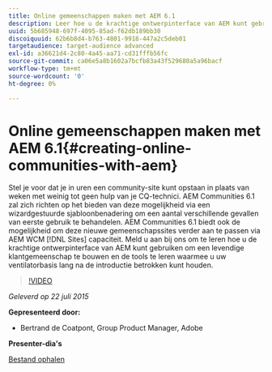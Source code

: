 ```yaml
---
title: Online gemeenschappen maken met AEM 6.1
description: Leer hoe u de krachtige ontwerpinterface van AEM kunt gebruiken om een levendige klantencommunity te maken en de tools kunt leren om uw ventilatorbasis lang na de introductie in gebruik te houden.
uuid: 5b685948-697f-4095-85ad-f62db189bb30
discoiquuid: 62b6b8d4-b763-4801-9918-447a2c5deb01
targetaudience: target-audience advanced
exl-id: a36621d4-2c80-4a45-aa71-cd31fffb56fc
source-git-commit: ca06e5a8b1602a7bcfb83a43f529680a5a96bacf
workflow-type: tm+mt
source-wordcount: '0'
ht-degree: 0%

---
```


# Online gemeenschappen maken met AEM 6.1{#creating-online-communities-with-aem}

Stel je voor dat je in uren een community-site kunt opstaan in plaats van weken met weinig tot geen hulp van je CQ-technici. AEM Communities 6.1 zal zich richten op het bieden van deze mogelijkheid via een wizardgestuurde sjabloonbenadering om een aantal verschillende gevallen van eerste gebruik te behandelen. AEM Communities 6.1 biedt ook de mogelijkheid om deze nieuwe gemeenschapssites verder aan te passen via AEM WCM [!DNL Sites] capaciteit. Meld u aan bij ons om te leren hoe u de krachtige ontwerpinterface van AEM kunt gebruiken om een levendige klantgemeenschap te bouwen en de tools te leren waarmee u uw ventilatorbasis lang na de introductie betrokken kunt houden.

>[!VIDEO](https://video.tv.adobe.com/v/19381/?quality=9)

*Geleverd op 22 juli 2015*

**Gepresenteerd door:**

* Bertrand de Coatpont, Group Product Manager, Adobe

**Presenter-dia&#39;s**

[Bestand ophalen](assets/aem-6-1-communities-gems.pdf)
<!--
[Get back to the Overview](https://helpx.adobe.com/experience-manager/kt/eseminars/gems/aem-index.html)
-->
